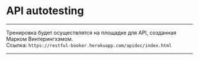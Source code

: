 # API autotesting

---
Тренировка будет осуществлятся на площадке для API, созданная Марком Винтерингхэмом.<br>
Ссылка: ```https://restful-booker.herokuapp.com/apidoc/index.html```

---
